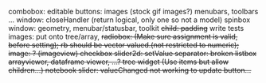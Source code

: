 combobox: editable
buttons: images (stock gif images?)
menubars, toolbars ...
window: closeHandler (return logical, only one so not a model)
spinbox
window: geometry, menubar/statusbar, toolkit
<del>child: padding</del>
write tests
images: put onto tree/array, 
<del>radiobox: (Make sure assignment is valid, before setting); rb should be vector valued.(not restricted to numeric);<del>
<del>image: ? (imageview)</del>
<del>checkbox</del>
<del>slider2d: setValue</del>
<del>separator: broken</del>
<del>listbox</del>
<del>arrayviewer, dataframe viewer, ...?<del>
<del>tree widget (Use items but allow children...)<del>
<del>notebook</del>
<del>slider: valueChanged not working to update button...</del>
